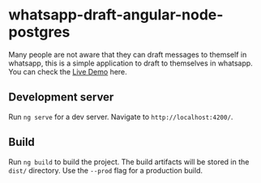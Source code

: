 # whatsapp-draft-angular-node-postgres

Many people are not aware that they can draft messages to themself in whatsapp, this is a simple application to draft to themselves in whatsapp. You can check the [Live Demo](https://test-fee6d.firebaseapp.com/) here.

## Development server

Run `ng serve` for a dev server. Navigate to `http://localhost:4200/`. 

## Build

Run `ng build` to build the project. The build artifacts will be stored in the `dist/` directory. Use the `--prod` flag for a production build.
